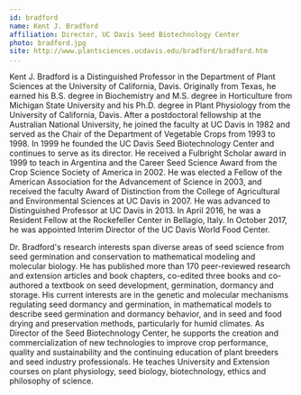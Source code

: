 ```yaml
---
id: bradford
name: Kent J. Bradford
affiliation: Director, UC Davis Seed Biotechnology Center
photo: bradford.jpg
site: http://www.plantsciences.ucdavis.edu/bradford/bradford.htm
...
```


Kent J. Bradford is a Distinguished Professor in the Department of Plant
Sciences at the University of California, Davis. Originally from Texas, he
earned his B\.S\. degree in Biochemistry and M\.S\. degree in Horticulture from
Michigan State University and his Ph\.D\. degree in Plant Physiology from the
University of California, Davis. After a postdoctoral fellowship at the
Australian National University, he joined the faculty at UC Davis in 1982 and
served as the Chair of the Department of Vegetable Crops from 1993 to 1998. In
1999 he founded the UC Davis Seed Biotechnology Center and continues to serve
as its director. He received a Fulbright Scholar award in 1999 to teach in
Argentina and the Career Seed Science Award from the Crop Science Society of
America in 2002. He was elected a Fellow of the American Association for the
Advancement of Science in 2003, and received the faculty Award of Distinction
from the College of Agricultural and Environmental Sciences at UC Davis in
2007. He was advanced to Distinguished Professor at UC Davis in 2013. In April
2016, he was a Resident Fellow at the Rockefeller Center in Bellagio, Italy. In
October 2017, he was appointed Interim Director of the UC Davis World Food
Center. 

Dr. Bradford\'s research interests span diverse areas of seed science from seed
germination and conservation to mathematical modeling and molecular biology. He
has published more than 170 peer-reviewed research and extension articles and
book chapters, co-edited three books and co-authored a textbook on seed
development, germination, dormancy and storage. His current interests are in
the genetic and molecular mechanisms regulating seed dormancy and germination,
in mathematical models to describe seed germination and dormancy behavior, and
in seed and food drying and preservation methods, particularly for humid
climates. As Director of the Seed Biotechnology Center, he supports the
creation and commercialization of new technologies to improve crop performance,
quality and sustainability and the continuing education of plant breeders and
seed industry professionals. He teaches University and Extension courses on
plant physiology, seed biology, biotechnology, ethics and philosophy of
science.
